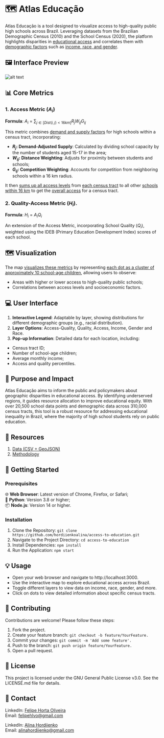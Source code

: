 # 🗺️ Atlas Educação
Atlas Educação is a tool designed to visualize access to high-quality public high schools across Brazil. Leveraging datasets from the Brazilian Demographic Census (2010) and the School Census (2020), the platform highlights disparities in <ins>educational access</ins> and correlates them with <ins>demographic factors</ins> such as <ins>income, race, and gender</ins>.

## 🖼️ Interface Preview

![alt text](public/BR-interface-preview.png)

## 📊 Core Metrics

### 1. Access Metric ($A_i$)
**Formula**: $A_i$ = $∑_{j∈[Dist(i,j)<16km]} R_j W_{ij} G_{ij}$

This metric combines <ins>demand and supply factors</ins> for high schools within a census tract, incorporating:

- **$R_j$: Demand-Adjusted Supply**: Calculated by dividing school capacity by the number of students aged 15-17 in the area;
- **$W_{ij}$: Distance Weighting**: Adjusts for proximity between students and schools;
- **$G_{ij}$: Competition Weighting**: Accounts for competition from neighboring schools within a 16 km radius.

It then <ins>sums up all access levels</ins> from <ins>each census tract</ins> to all other <ins>schools within 16 km</ins> to get the <ins>overall access</ins> for a census tract.

### 2. Quality-Access Metric ($H_i$). 

**Formula**: $H_i$ = $A_i Q_i$

An extension of the Access Metric, incorporating School Quality ($Q_i$), weighted using the IDEB (Primary Education Development Index) scores of each school.

## 🗺️ Visualization
The map <ins>visualizes these metrics</ins> by representing <ins>each dot as a cluster of approximately 10 school-age children</ins>, allowing users to observe:
- Areas with higher or lower access to high-quality public schools;
- Correlations between access levels and socioeconomic factors.

## 💻 User Interface
1. **Interactive Legend**: Adaptable by layer, showing distributions for different demographic groups (e.g., racial distribution).<br>
2. **Layer Options**: Access-Quality, Quality, Access, Income, Gender and Race. <br>
3. **Pop-up Information**: Detailed data for each location, including:
- Census tract ID;
- Number of school-age children;
- Average monthly income;
- Access and quality percentiles.

## 🎯 Purpose and Impact
Atlas Educação aims to inform the public and policymakers about geographic disparities in educational access. By identifying underserved regions, it guides resource allocation to improve educational equity. With over 20,500 school data points and demographic data across 310,000 census tracts, this tool is a robust resource for addressing educational inequality in Brazil, where the majority of high school students rely on public education.

## 📂 Resources
1. [Data (CSV + GeoJSON)](https://drive.google.com/drive/folders/1mLUgjvGivuuT-pvkGqEP_5QEk8fQOyJq?usp=sharing)<br>
2. [Methodology](https://drive.google.com/file/d/1XcylVaGVecnlIRGluxcbrwDkYOeJ9owh/view?usp=sharing)

## 🚀 Getting Started
### Prerequisites

🌐 **Web Browser**: Latest version of Chrome, Firefox, or Safari; <br>
🐍 **Python**: Version 3.8 or higher; <br>
📦 **Node.js**: Version 14 or higher. <br>

### Installation
1. Clone the Repository: ```git clone https://github.com/hordiienkoalina/access-to-education.git ```
2. Navigate to the Project Directory: ```cd access-to-education```
3. Install Dependencies: ```npm install```
4. Run the Application: ```npm start```

## 💡 Usage
- Open your web browser and navigate to http://localhost:3000.
- Use the interactive map to explore educational access across Brazil.
- Toggle different layers to view data on income, race, gender, and more.
- Click on dots to view detailed information about specific census tracts.

## 🤝 Contributing
Contributions are welcome! Please follow these steps:

1. Fork the project.
2. Create your feature branch: ```git checkout -b feature/YourFeature.```
3. Commit your changes: ```git commit -m 'Add some feature'.```
4. Push to the branch: ```git push origin feature/YourFeature.```
5. Open a pull request.

## 📜 License

This project is licensed under the GNU General Public License v3.0. See the LICENSE.md file for details.

## 📧 Contact
LinkedIn: [Felipe Horta Oliveira](https://www.linkedin.com/in/felipehlvoliveira/) <br>
Email: felipehlvo@gmail.com <br>

LinkedIn: [Alina Hordiienko](https://www.linkedin.com/in/hordiienkoalina/) <br>
Email: alinahordiienko@gmail.com <br>